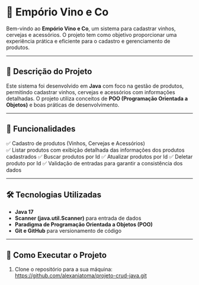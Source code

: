 # 🍷 Empório Vino e Co

Bem-vindo ao **Empório Vino e Co**, um sistema para cadastrar vinhos, cervejas e acessórios. O projeto tem como objetivo proporcionar uma experiência prática e eficiente para o cadastro e gerenciamento de produtos.

---

## 📜 **Descrição do Projeto**
Este sistema foi desenvolvido em **Java** com foco na gestão de produtos, permitindo cadastrar vinhos, cervejas e acessórios com informações detalhadas. O projeto utiliza conceitos de **POO (Programação Orientada a Objetos)** e boas práticas de desenvolvimento.

---

## 🚀 **Funcionalidades**
✅ Cadastro de produtos (Vinhos, Cervejas e Acessórios)  
✅ Listar produtos com exibição detalhada das informações dos produtos cadastrados
✅ Buscar produtos por Id
✅ Atualizar produtos por Id
✅ Deletar produto por Id
✅ Validação de entradas para garantir a consistência dos dados  

---

## 🛠 **Tecnologias Utilizadas**
- **Java 17**  
- **Scanner (java.util.Scanner)** para entrada de dados  
- **Paradigma de Programação Orientada a Objetos (POO)**  
- **Git e GitHub** para versionamento de código  

---

## 🎯 **Como Executar o Projeto**
1. Clone o repositório para a sua máquina:
 https://github.com/alexaniatoma/projeto-crud-java.git

  
